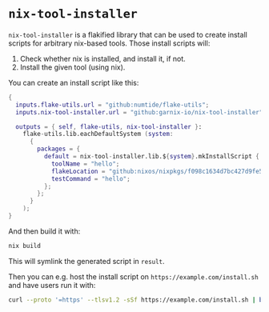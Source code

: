 # `nix-tool-installer`

`nix-tool-installer` is a flakified library that can be used to create install scripts for arbitrary nix-based tools.
Those install scripts will:

1. Check whether nix is installed, and install it, if not.
2. Install the given tool (using nix).

You can create an install script like this:

```nix
{
  inputs.flake-utils.url = "github:numtide/flake-utils";
  inputs.nix-tool-installer.url = "github:garnix-io/nix-tool-installer";

  outputs = { self, flake-utils, nix-tool-installer }:
    flake-utils.lib.eachDefaultSystem (system:
      {
        packages = {
          default = nix-tool-installer.lib.${system}.mkInstallScript {
            toolName = "hello";
            flakeLocation = "github:nixos/nixpkgs/f098c1634d7bc427d9fe51e5f536c8aed65c1991#hello";
            testCommand = "hello";
          };
        };
      }
    );
}
```

And then build it with:

```bash
nix build
```

This will symlink the generated script in `result`.

Then you can e.g. host the install script on `https://example.com/install.sh` and have users run it with:

```bash
curl --proto '=https' --tlsv1.2 -sSf https://example.com/install.sh | bash
```
